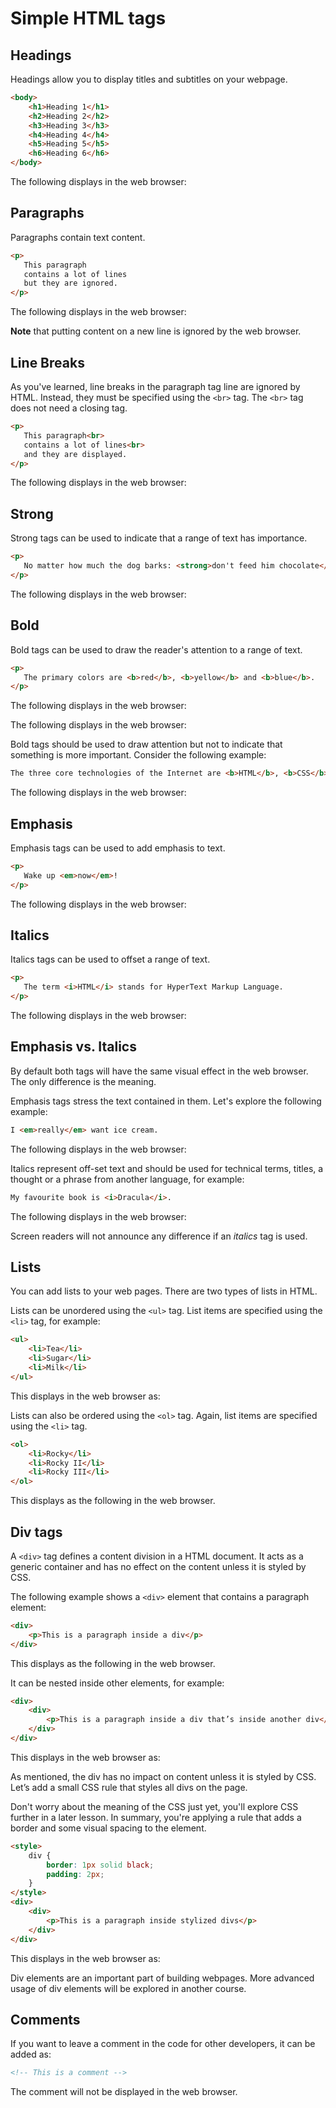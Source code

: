 # Simple HTML tags

## Headings

Headings allow you to display titles and subtitles on your webpage.

```html
<body>
    <h1>Heading 1</h1>
    <h2>Heading 2</h2>
    <h3>Heading 3</h3>
    <h4>Heading 4</h4>
    <h5>Heading 5</h5>
    <h6>Heading 6</h6>
</body>
```

The following displays in the web browser:



## Paragraphs

Paragraphs contain text content.

```html
<p>
   This paragraph
   contains a lot of lines
   but they are ignored.
</p>
```

The following displays in the web browser: 



__Note__ that putting content on a new line is ignored by the web browser.

## Line Breaks

As you've learned, line breaks in the paragraph tag line are ignored by HTML. Instead, they must be specified using the `<br>` tag. The `<br>` tag does not need a closing tag.

```html
<p>
   This paragraph<br>
   contains a lot of lines<br>
   and they are displayed.
</p>
```

The following displays in the web browser:


## Strong

Strong tags can be used to indicate that a range of text has importance.

```html
<p>
   No matter how much the dog barks: <strong>don't feed him chocolate</strong>.
</p>
```

The following displays in the web browser: 



## Bold

Bold tags can be used to draw the reader's attention to a range of text.

```html
<p>
   The primary colors are <b>red</b>, <b>yellow</b> and <b>blue</b>.
</p>
```

The following displays in the web browser: 



The following displays in the web browser: 



Bold tags should be used to draw attention but not to indicate that something is more important. Consider the following example:

```html
The three core technologies of the Internet are <b>HTML</b>, <b>CSS</b> and <b>Javascript</b>.
```

The following displays in the web browser: 



## Emphasis

Emphasis tags can be used to add emphasis to text.

```html
<p>
   Wake up <em>now</em>!
</p>
```

The following displays in the web browser: 



## Italics

Italics tags can be used to offset a range of text.

```html
<p>
   The term <i>HTML</i> stands for HyperText Markup Language.
</p>
```

The following displays in the web browser: 



## Emphasis vs. Italics

By default both tags will have the same visual effect in the web browser. The only difference is the meaning.

Emphasis tags stress the text contained in them. Let's explore the following example:

```html
I <em>really</em> want ice cream.
```

The following displays in the web browser: 



Italics represent off-set text and should be used for technical terms, titles, a thought or a phrase from another language, for example:

```html
My favourite book is <i>Dracula</i>.
```

The following displays in the web browser: 



Screen readers will not announce any difference if an _italics_ tag is used.

## Lists

You can add lists to your web pages. There are two types of lists in HTML.

Lists can be unordered using the `<ul>` tag. List items are specified using the `<li>` tag, for example:

```html
<ul>
    <li>Tea</li>
    <li>Sugar</li>
    <li>Milk</li>
</ul>
```

This displays in the web browser as:



Lists can also be ordered using the `<ol>` tag. Again, list items are specified using the `<li>` tag.

```html
<ol>
    <li>Rocky</li>
    <li>Rocky II</li>
    <li>Rocky III</li>
</ol>
```

This displays as the following in the web browser.



## Div tags

A `<div>` tag defines a content division in a HTML document. It acts as a generic container and has no effect on the content unless it is styled by CSS.

The following example shows a `<div>` element that contains a paragraph element:

```html
<div>
    <p>This is a paragraph inside a div</p>
</div>
```

This displays as the following in the web browser.



It can be nested inside other elements, for example:

```html
<div>
    <div>
        <p>This is a paragraph inside a div that’s inside another div</p>
    </div>
</div>
```

This displays in the web browser as:


As mentioned, the div has no impact on content unless it is styled by CSS. Let’s add a small CSS rule that styles all divs on the page.

Don't worry about the meaning of the CSS just yet, you'll explore CSS further in a later lesson. In summary, you're applying a rule that adds a border and some visual spacing to the element.

```html
<style>
    div {
        border: 1px solid black;
        padding: 2px;
    }
</style>
<div>
    <div>
        <p>This is a paragraph inside stylized divs</p>
    </div>
</div>
```

This displays in the web browser as:



Div elements are an important part of building webpages. More advanced usage of div elements will be explored in another course.

## Comments

If you want to leave a comment in the code for other developers, it can be added as:

```html
<!-- This is a comment -->
```

The comment will not be displayed in the web browser.
